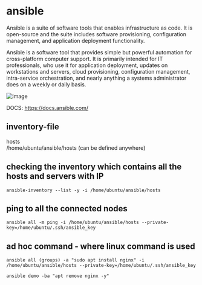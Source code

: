 # ansible

Ansible is a suite of software tools that enables infrastructure as code. It is open-source and the suite includes software provisioning, configuration management, and application deployment functionality.

Ansible is a software tool that provides simple but powerful automation for cross-platform computer support. It is primarily intended for IT professionals, who use it for application deployment, updates on workstations and servers, cloud provisioning, configuration management, intra-service orchestration, and nearly anything a systems administrator does on a weekly or daily basis.

![image](https://github.com/TauqeerAhmad5201/ansible/assets/68806440/95bfce1e-f21c-4e7a-b458-1e5f9de4a321)

DOCS: https://docs.ansible.com/

## inventory-file
hosts   
/home/ubuntu/ansible/hosts (can be defined anywhere) 

## checking the inventory which contains all the hosts and servers with IP 

```
ansible-inventory --list -y -i /home/ubuntu/ansible/hosts
```
## ping to all the connected nodes

```
ansible all -m ping -i /home/ubuntu/ansible/hosts --private-key=/home/ubuntu/.ssh/ansible_key
```
## ad hoc command - where linux command is used
```
ansible all (groups) -a "sudo apt install nginx" -i /home/ubuntu/ansible/hosts --private-key=/home/ubuntu/.ssh/ansible_key
```
```
ansible demo -ba "apt remove nginx -y" 
```
